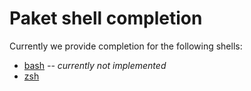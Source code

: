 # Paket shell completion

Currently we provide completion for the following shells:

* [bash](shell-completion.bash.html) *-- currently not implemented*
* [zsh](shell-completion.zsh.html)
